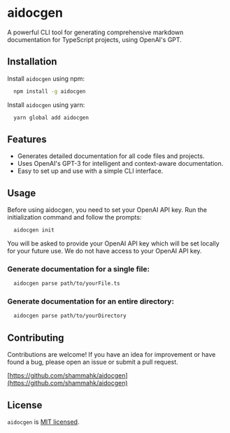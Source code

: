 # aidocgen

A powerful CLI tool for generating comprehensive markdown documentation for TypeScript projects, using OpenAI's GPT.

## Installation

Install `aidocgen` using npm:

```bash
  npm install -g aidocgen
```

Install `aidocgen` using yarn:

```bash
  yarn global add aidocgen
```

## Features

- Generates detailed documentation for all code files and projects.
- Uses OpenAI's GPT-3 for intelligent and context-aware documentation.
- Easy to set up and use with a simple CLI interface.

## Usage

Before using aidocgen, you need to set your OpenAI API key. Run the initialization command and follow the prompts:

```bash
  aidocgen init
```

You will be asked to provide your OpenAI API key which will be set locally for your future use. We do not have access to your OpenAI API key.

### Generate documentation for a single file:

```bash
  aidocgen parse path/to/yourFile.ts
```

### Generate documentation for an entire directory:

```bash
  aidocgen parse path/to/yourDirectory
```

## Contributing

Contributions are welcome! If you have an idea for improvement or have found a bug, please open an issue or submit a pull request.

[https://github.com/shammahk/aidocgen](https://github.com/shammahk/aidocgen)

## License

`aidocgen` is [MIT licensed](https://github.com/shammahk/aidocgen/blob/main/LICENSE).
